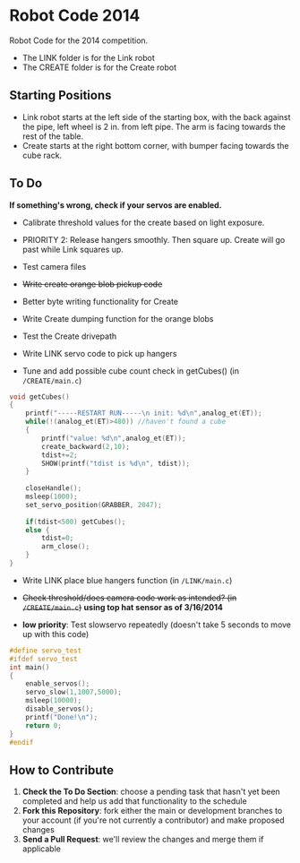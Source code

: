# Robot Code 2014

Robot Code for the 2014 competition. 

- The LINK folder is for the Link robot
- The CREATE folder is for the Create robot

## Starting Positions
* Link robot starts at the left side of the starting box, with the back against the pipe, left wheel is 2 in. from left pipe. The arm is facing towards the rest of the table.
* Create starts at the right bottom corner, with bumper facing towards the cube rack.

## To Do

**If something's wrong, check if your servos are enabled.**

* Calibrate threshold values for the create based on light exposure.
* PRIORITY 2: Release hangers smoothly. Then square up. Create will go past while Link squares up.
* Test camera files
* ~~Write create orange blob pickup code~~
* Better byte writing functionality for Create
* Write Create dumping function for the orange blobs 
* Test the Create drivepath
* Write LINK servo code to pick up hangers

* Tune and add possible cube count check in getCubes() (in ```/CREATE/main.c```)

```c
void getCubes()
{
	printf("-----RESTART RUN-----\n init: %d\n",analog_et(ET));
	while(!(analog_et(ET)>480)) //haven't found a cube
	{ 
		printf("value: %d\n",analog_et(ET));
		create_backward(2,10); 
		tdist+=2;
		SHOW(printf("tdist is %d\n", tdist));
	}
	
	closeHandle();
	msleep(1000);
	set_servo_position(GRABBER, 2047);
		
	if(tdist<500) getCubes();
	else {
		tdist=0;
		arm_close();
	}
}
```

* Write LINK place blue hangers function (in ```/LINK/main.c```)
* ~~Check threshold/does camera code work as intended? (in ```/CREATE/main.c```)~~ **using top hat sensor as of 3/16/2014**

* **low priority**: Test slowservo repeatedly (doesn't take 5 seconds to move up with this code)  

```c
#define servo_test
#ifdef servo_test
int main()
{
	enable_servos();
	servo_slow(1,1007,5000);
	msleep(10000);
	disable_servos();
	printf("Done!\n");
	return 0;
}
#endif
```

## How to Contribute
1. **Check the To Do Section**: choose a pending task that hasn't yet been completed and help us add that functionality to the schedule
2. **Fork this Repository**: fork either the main or development branches to your account (if you're not currently a contributor) and make proposed changes
3. **Send a Pull Request**: we'll review the changes and merge them if applicable
